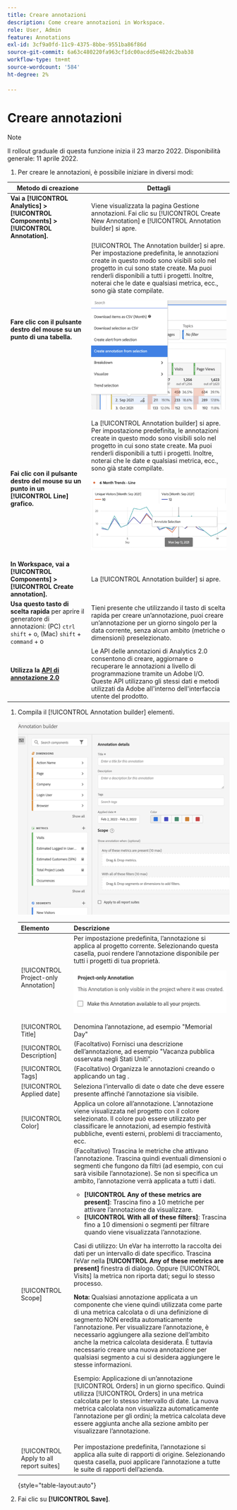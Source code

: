 ```yaml
---
title: Creare annotazioni
description: Come creare annotazioni in Workspace.
role: User, Admin
feature: Annotations
exl-id: 3cf9a0fd-11c9-4375-8bbe-9551ba86f86d
source-git-commit: 6a63c480220fa963cf1dc00acdd5e482dc2bab38
workflow-type: tm+mt
source-wordcount: '584'
ht-degree: 2%

---
```


# Creare annotazioni

>[!NOTE]
>
>Il rollout graduale di questa funzione inizia il 23 marzo 2022. Disponibilità generale: 11 aprile 2022.

1. Per creare le annotazioni, è possibile iniziare in diversi modi:

| Metodo di creazione | Dettagli |
| --- | --- |
| **Vai a [!UICONTROL Analytics] > [!UICONTROL Components] > [!UICONTROL Annotation].** | Viene visualizzata la pagina Gestione annotazioni. Fai clic su [!UICONTROL Create New Annotation] e [!UICONTROL Annotation builder] si apre. |
| **Fare clic con il pulsante destro del mouse su un punto di una tabella.** | [!UICONTROL The Annotation builder] si apre. Per impostazione predefinita, le annotazioni create in questo modo sono visibili solo nel progetto in cui sono state create. Ma puoi renderli disponibili a tutti i progetti. Inoltre, noterai che le date e qualsiasi metrica, ecc., sono già state compilate.<p>![](assets/annotate-table.png) |
| **Fai clic con il pulsante destro del mouse su un punto in un [!UICONTROL Line] grafico.** | La [!UICONTROL Annotation builder] si apre. Per impostazione predefinita, le annotazioni create in questo modo sono visibili solo nel progetto in cui sono state create. Ma puoi renderli disponibili a tutti i progetti. Inoltre, noterai che le date e qualsiasi metrica, ecc., sono già state compilate.<p>![](assets/annotate-line.png) |
| **In Workspace, vai a [!UICONTROL Components] > [!UICONTROL Create annotation].** | La [!UICONTROL Annotation builder] si apre. |
| **Usa questo tasto di scelta rapida** per aprire il generatore di annotazioni: (PC) `ctrl` `shift` + o, (Mac) `shift` + `command` + o | Tieni presente che utilizzando il tasto di scelta rapida per creare un’annotazione, puoi creare un’annotazione per un giorno singolo per la data corrente, senza alcun ambito (metriche o dimensioni) preselezionato. |
| **Utilizza la [API di annotazione 2.0](https://developer.adobe.com/analytics-apis/docs/2.0/guides/endpoints/annotations/)** | Le API delle annotazioni di Analytics 2.0 consentono di creare, aggiornare o recuperare le annotazioni a livello di programmazione tramite un Adobe I/O. Queste API utilizzano gli stessi dati e metodi utilizzati da Adobe all&#39;interno dell&#39;interfaccia utente del prodotto. |

1. Compila il [!UICONTROL Annotation builder] elementi.

   ![](assets/ann-builder.png)

   | Elemento | Descrizione |
   | --- | --- |
   | [!UICONTROL Project-only Annotation] | Per impostazione predefinita, l’annotazione si applica al progetto corrente. Selezionando questa casella, puoi rendere l’annotazione disponibile per tutti i progetti di tua proprietà.<p> ![](assets/project-only.png) |
   | [!UICONTROL Title] | Denomina l’annotazione, ad esempio &quot;Memorial Day&quot; |
   | [!UICONTROL Description] | (Facoltativo) Fornisci una descrizione dell’annotazione, ad esempio &quot;Vacanza pubblica osservata negli Stati Uniti&quot;. |
   | [!UICONTROL Tags] | (Facoltativo) Organizza le annotazioni creando o applicando un tag . |
   | [!UICONTROL Applied date] | Seleziona l’intervallo di date o date che deve essere presente affinché l’annotazione sia visibile. |
   | [!UICONTROL Color] | Applica un colore all’annotazione. L’annotazione viene visualizzata nel progetto con il colore selezionato. Il colore può essere utilizzato per classificare le annotazioni, ad esempio festività pubbliche, eventi esterni, problemi di tracciamento, ecc. |
   | [!UICONTROL Scope] | (Facoltativo) Trascina le metriche che attivano l’annotazione. Trascina quindi eventuali dimensioni o segmenti che fungono da filtri (ad esempio, con cui sarà visibile l’annotazione). Se non si specifica un ambito, l’annotazione verrà applicata a tutti i dati.<ul><li>**[!UICONTROL Any of these metrics are present]**: Trascina fino a 10 metriche per attivare l’annotazione da visualizzare.</li><li>**[!UICONTROL With all of these filters]**: Trascina fino a 10 dimensioni o segmenti per filtrare quando viene visualizzata l’annotazione.</li></ul><p>Casi di utilizzo: Un eVar ha interrotto la raccolta dei dati per un intervallo di date specifico. Trascina l’eVar nella **[!UICONTROL Any of these metrics are present]** finestra di dialogo. Oppure [!UICONTROL Visits] la metrica non riporta dati; segui lo stesso processo.<p>**Nota:** Qualsiasi annotazione applicata a un componente che viene quindi utilizzata come parte di una metrica calcolata o di una definizione di segmento NON eredita automaticamente l’annotazione. Per visualizzare l’annotazione, è necessario aggiungere alla sezione dell’ambito anche la metrica calcolata desiderata. È tuttavia necessario creare una nuova annotazione per qualsiasi segmento a cui si desidera aggiungere le stesse informazioni.<p>Esempio: Applicazione di un’annotazione [!UICONTROL Orders] in un giorno specifico. Quindi utilizza [!UICONTROL Orders] in una metrica calcolata per lo stesso intervallo di date. La nuova metrica calcolata non visualizza automaticamente l’annotazione per gli ordini; la metrica calcolata deve essere aggiunta anche alla sezione ambito per visualizzare l’annotazione. |
   | [!UICONTROL Apply to all report suites] | Per impostazione predefinita, l’annotazione si applica alla suite di rapporti di origine. Selezionando questa casella, puoi applicare l’annotazione a tutte le suite di rapporti dell’azienda. |

   {style=&quot;table-layout:auto&quot;}

1. Fai clic su **[!UICONTROL Save]**.
